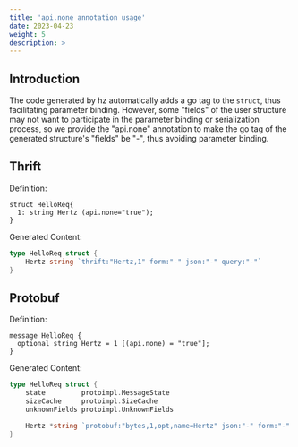 ```yaml
---
title: 'api.none annotation usage'
date: 2023-04-23
weight: 5
description: >
---
```

## Introduction

The code generated by hz automatically adds a go tag to the `struct`, thus facilitating parameter binding.
However, some "fields" of the user structure may not want to participate in the parameter binding or serialization process, so we provide the "api.none" annotation to make the go tag of the generated structure's "fields" be "-", thus avoiding parameter binding.

## Thrift

Definition:

```
struct HelloReq{
  1: string Hertz (api.none="true");
}
```

Generated Content:

```go
type HelloReq struct {
	Hertz string `thrift:"Hertz,1" form:"-" json:"-" query:"-"`
}
```

## Protobuf

Definition:

```
message HelloReq {
  optional string Hertz = 1 [(api.none) = "true"];
}
```

Generated Content:

```go
type HelloReq struct {
	state         protoimpl.MessageState
	sizeCache     protoimpl.SizeCache
	unknownFields protoimpl.UnknownFields

	Hertz *string `protobuf:"bytes,1,opt,name=Hertz" json:"-" form:"-" query:"-"`
}
```
